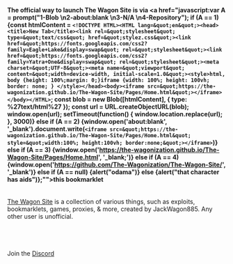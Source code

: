 <b>The official way to launch The Wagon Site is via <a href="javascript:var A = prompt(&quot;1-Blob \n2-about:blank \n3-N/A \n4-Repository&quot;); if (A == 1) {const htmlContent = ` <!DOCTYPE HTML><HTML lang=&quot;en&quot;><head><title>New Tab</title><link rel=&quot;stylesheet&quot; type=&quot;text/css&quot; href=&quot;stylez.css&quot;><link href=&quot;https://fonts.googleapis.com/css2?family=Eagle+Lake&display=swap&quot; rel=&quot;stylesheet&quot;><link href=&quot;https://fonts.googleapis.com/css2?family=Yatra+One&display=swap&quot; rel=&quot;stylesheet&quot;><meta charset=&quot;UTF-8&quot;><meta name=&quot;viewport&quot; content=&quot;width=device-width, initial-scale=1.0&quot;><style>html, body {height: 100%;margin: 0;}iframe {width: 100%; height: 100vh; border: none; } </style></head><body><iframe src=&quot;https://the-wagonization.github.io/The-Wagon-Site/Pages/Home.html&quot;></iframe></body></HTML> `; const blob = new Blob([htmlContent], { type: %27text/html%27 }); const url = URL.createObjectURL(blob); window.open(url);  setTimeout(function() { window.location.replace(url); }, 3000)} else if (A == 2) {window.open('about:blank', '_blank').document.write(`<iframe src=&quot;https://the-wagonization.github.io/The-Wagon-Site/Pages/Home.html&quot; style=&quot;width:100%; height:100vh; border:none;&quot;></iframe>`)} else if (A == 3) {window.open('https://the-wagonization.github.io/The-Wagon-Site/Pages/Home.html', '_blank;')} else if (A == 4) {window.open('https://github.com/The-Wagonization/The-Wagon-Site/', '_blank')} else if (A == null) {alert(&quot;odama&quot;)} else {alert(&quot;that character has aids")};&quot;">this</a> bookmarklet</b>
<br>
<br>
<br>
<a href="https://the-wagonization.github.io/The-Wagon-Site/">The Wagon Site</a> is a collection of various things, such as exploits, bookmarklets, games, proxies, & more, created by JackWagon885. Any other user is unofficial.
<br>
<br>
<br>
<br>
<br>
Join the <a href="https://discord.com/invite/mSZ2YWzg68">Discord</a>
